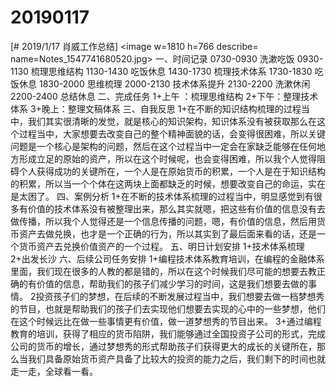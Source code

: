 # 20190117

[# 2019/1/17 肖威工作总结]
<image w=1810 h=766 describe= name=Notes_1547741680520.jpg>
一、时间记录
0730-0930 洗漱吃饭
0930-1130 梳理思维结构
1130-1430 吃饭休息
1430-1730 梳理技术体系
1730-1830 吃饭休息
1830-2000 思维梳理
2000-2130 技术体系提升
2130-2200 洗漱休闲
2200-2400 总结休息
二、完成任务
1+上午 ：梳理思维结构
2+下午：整理技术体系
3+晚上：整理文稿体系
三、自我反思
1+在不断的知识结构梳理的过程当中，我们其实很清晰的发觉，就是核心的知识架构，知识体系没有被获取那么在这个过程当中，大家想要去改变自己的整个精神面貌的话，会变得很困难，所以关键问题是一个核心是架构的问题，然后在这个过程当中一定会在家缺乏能够在任何地方形成立足的原始的资产，所以在这个时候呢，也会变得困难，所以我个人觉得阻碍个人获得成功的关键所在，一个人是在原始货币的积累，一个人是在于知识结构的积累，所以当一个个体在这两块上面都缺乏的时候，想要改变自己的命运，实在是太困了。
四、案例分析
1+在不断的技术体系梳理的过程当中，明显感觉到有很多有价值的技术体系没有被整理出来，那么其实就嗯，把这些有价值的信息没有去做传播，所以我个人觉得还是一个信息传播的问题，嗯，有价值的信息，然后用货币资产去做兑换，也才是一个正确的行为，所以其实到了最后面来看的话，还是一个货币资产去兑换价值资产的一个过程。
五、明日计划安排
1+技术体系梳理
2+出发长沙
六、后续公司任务安排
1+编程技术体系教育培训，在编程的金融体系里面，我们现在很多的人教的都是错的，所以在这个时候我们尽可能的想要去教正确的有价值的信息，帮助我们的孩子们减少学习的时间，这是我们想要去做的事情。
2投资孩子们的梦想，在后续的不断发展过程当中，我们想要去做一档梦想秀的节目，也就是帮助我们的孩子们去实现他们想要去实现的心中的一些梦想，他们在这个时候远比在做一些事情更有价值，做一道梦想秀的节目出来。
3+通过编程教育的培训，获得了相应的货币陷阱，我们能够通过全国投资子公司的形式，完成公司的货币的增长，通过梦想秀的形式帮助孩子们获得更大的成长的关键所在，那么当我们具备原始货币资产具备了比较大的投资的能力之后，我们剩下的时间也就走一走，全球看一看。
